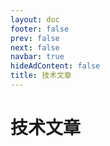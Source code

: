 ```yaml
---
layout: doc 
footer: false
prev: false
next: false 
navbar: true
hideAdContent: false
title: 技术文章
---
```



# 技术文章



